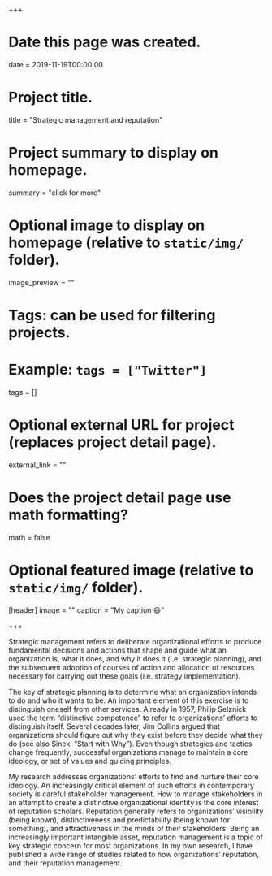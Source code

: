 +++
# Date this page was created.
date = 2019-11-19T00:00:00

# Project title.
title = "Strategic management and reputation"

# Project summary to display on homepage.
summary = "click for more"


# Optional image to display on homepage (relative to `static/img/` folder).
image_preview = ""

# Tags: can be used for filtering projects.
# Example: `tags = ["Twitter"]`
tags = []

# Optional external URL for project (replaces project detail page).
external_link = ""

# Does the project detail page use math formatting?
math = false

# Optional featured image (relative to `static/img/` folder).
[header]
image = ""
caption = "My caption :smile:"

+++

Strategic management refers to deliberate organizational efforts to produce fundamental decisions and actions that shape and guide what an organization is, what it does, and why it does it (i.e. strategic planning), and the subsequent adoption of courses of action and allocation of resources necessary for carrying out these goals (i.e. strategy implementation). 

The key of strategic planning is to determine what an organization intends to do and who it wants to be. An important element of this exercise is to distinguish oneself from other services. Already in 1957, Philip Selznick used the term “distinctive competence” to refer to organizations’ efforts to distinguish itself. Several decades later, Jim Collins argued that organizations should figure out why they exist before they decide what they do (see also Sinek: “Start with Why”). Even though strategies and tactics change frequently, successful organizations manage to maintain a core ideology, or set of values and guiding principles. 

My research addresses organizations’ efforts to find and nurture their core ideology. An increasingly critical element of such efforts in contemporary society is careful stakeholder management. How to manage stakeholders in an attempt to create a distinctive organizational identity is the core interest of reputation scholars. Reputation generally refers to organizations’ visibility (being known), distinctiveness and predictability (being known for something), and attractiveness in the minds of their stakeholders. Being an increasingly important intangible asset, reputation management is a topic of key strategic concern for most organizations. In my own research, I have published a wide range of studies related to how organizations’ reputation, and their reputation management.
